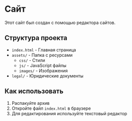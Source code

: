
# Сайт

Этот сайт был создан с помощью редактора сайтов.

## Структура проекта

- `index.html` - Главная страница
- `assets/` - Папка с ресурсами
  - `css/` - Стили
  - `js/` - JavaScript файлы
  - `images/` - Изображения
- `legal/` - Юридические документы

## Как использовать

1. Распакуйте архив
2. Откройте файл `index.html` в браузере
3. Для редактирования используйте текстовый редактор
      